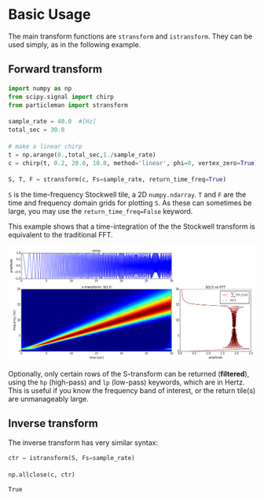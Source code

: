 # Basic Usage

The main transform functions are `stransform` and `istransform`.  They can be
used simply, as in the following example.

## Forward transform

```python
import numpy as np
from scipy.signal import chirp
from particleman import stransform

sample_rate = 40.0  #[Hz]
total_sec = 30.0

# make a linear chirp
t = np.arange(0.,total_sec,1./sample_rate)
c = chirp(t, 0.2, 20.0, 10.0, method='linear', phi=0, vertex_zero=True)

S, T, F = stransform(c, Fs=sample_rate, return_time_freq=True)

```

`S` is the time-frequency Stockwell tile, a 2D `numpy.ndarray`.  `T` and `F` are
the time and frequency domain grids for plotting `S`.  As these can sometimes
be large, you may use the `return_time_freq=False` keyword.

This example shows that a time-integration of the the Stockwell transform is 
equivalent to the traditional FFT.

![chirp](_static/chirp.png "chirp")


Optionally, only certain rows of the S-transform can be returned (**filtered**),
using the `hp` (high-pass) and `lp` (low-pass) keywords, which are in Hertz.
This is useful if you know the frequency band of interest, or the return tile(s)
are unmanageably large.


## Inverse transform

The inverse transform has very similar syntax:

```python
ctr = istransform(S, Fs=sample_rate)

np.allclose(c, ctr)
```

```
True
```
